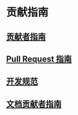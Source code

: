 # 贡献指南
## [贡献者指南](contributor.md)
## [Pull Request 指南](pull-request.md)
## [开发规范](code-conduct.md)
## [文档贡献者指南](document-contributor.md)